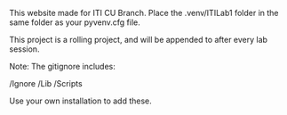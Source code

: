 This website made for ITI CU Branch. Place the .venv/ITILab1 folder in the same folder as your pyvenv.cfg file.

This project is a rolling project, and will be appended to after every lab session.

Note: The gitignore includes:

/Ignore
/Lib
/Scripts

Use your own installation to add these.
